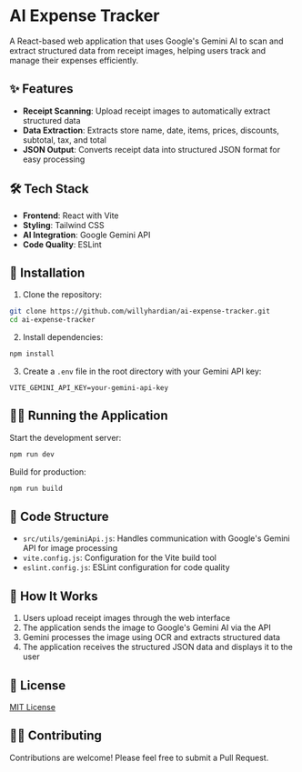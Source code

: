 # AI Expense Tracker

A React-based web application that uses Google's Gemini AI to scan and extract structured data from receipt images, helping users track and manage their expenses efficiently.

## ✨ Features

-   **Receipt Scanning**: Upload receipt images to automatically extract structured data
-   **Data Extraction**: Extracts store name, date, items, prices, discounts, subtotal, tax, and total
-   **JSON Output**: Converts receipt data into structured JSON format for easy processing

## 🛠️ Tech Stack

-   **Frontend**: React with Vite
-   **Styling**: Tailwind CSS
-   **AI Integration**: Google Gemini API
-   **Code Quality**: ESLint

## 🚀 Installation

1. Clone the repository:

```bash
git clone https://github.com/willyhardian/ai-expense-tracker.git
cd ai-expense-tracker
```

2. Install dependencies:

```bash
npm install
```

3. Create a `.env` file in the root directory with your Gemini API key:

```
VITE_GEMINI_API_KEY=your-gemini-api-key
```

## 🏃‍♂️ Running the Application

Start the development server:

```bash
npm run dev
```

Build for production:

```bash
npm run build
```

## 📝 Code Structure

-   `src/utils/geminiApi.js`: Handles communication with Google's Gemini API for image processing
-   `vite.config.js`: Configuration for the Vite build tool
-   `eslint.config.js`: ESLint configuration for code quality

## 🧩 How It Works

1. Users upload receipt images through the web interface
2. The application sends the image to Google's Gemini AI via the API
3. Gemini processes the image using OCR and extracts structured data
4. The application receives the structured JSON data and displays it to the user

## 📄 License

[MIT License](LICENSE)

## 👨‍💻 Contributing

Contributions are welcome! Please feel free to submit a Pull Request.
